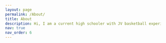 ```yaml
---
layout: page
permalink: /About/
title: About
description: Hi, I am a current high schooler with JV basketball experience. When I first started high school, I had no clue how to workout and practice in order to improve my skills and strength. On YouTube, I saw many different basketball videos showcasing different skills to work on and get better, but many of them didn't even help, and were a waste of time. In addition, I didn't know how to effectively workout, especially with time constraints due to the amount of homework I faced during school. While there are many basketball workout videos and training programs out there, many of them are either a waste of time, or a waste of money. Many players including myself struggle with performing effective drills and structuring their workouts in order to maximize their improvement. As a result, I decided to create this website in order to help others who want to quickly improve and become a better player on the court. On this website, you will find basketball drills and workout structures that I previously used and benefitted the most from. You will also find information relating not only to basketball, but school as well, in order for you to learn to maintain the balance between school and basketball as a student athlete. For those of you putting in the work but feeling like you aren't improving, check out the motivation tab. In addition, I am also willing to create FREE personalized workout plans related to your specific situation. Every player is in a different situation. For instance, some are on the shorter side and struggle to get playing time on the court. Another player may have been the best on their JV team, but is struggling to get playing time on their Varsity team. To receive a FREE personalized workout plan made just for you, go to the workouts tab for more information. 
nav: true
nav_order: 6
---
```


